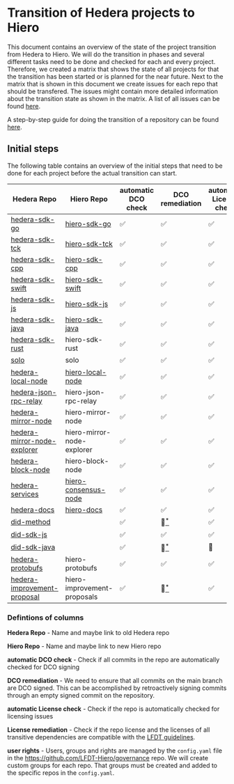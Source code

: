 # Transition of Hedera projects to Hiero

This document contains an overview of the state of the project transition from Hedera to Hiero.
We will do the transition in phases and several different tasks need to be done and checked for each and every project.
Therefore, we created a matrix that shows the state of all projects for that the transition has been started or is planned for the near future.
Next to the matrix that is shown in this document we create issues for each repo that should be transfered.
The issues might contain more detailed information about the transition state as shown in the matrix.
A list of all issues can be found [here](https://github.com/LFDT-Hiero/tsc/issues/5).

A step-by-step guide for doing the transition of a repository can be found [here](https://github.com/hiero-ledger/hiero/blob/main/hashgraph-transfer.md).

## Initial steps

The following table contains an overview of the initial steps that need to be done for each project before the actual transition can start.

| Hedera Repo                        | Hiero Repo                                                           | automatic DCO check | DCO remediation           | automatic License check    | License remediation        | user rights        | transfered |
| ---------------------------------- |----------------------------------------------------------------------| ------------------- | ------------------------- | -------------------------- | -------------------------- | ------------------ |------------|
| [hedera-sdk-go](https://github.com/hashgraph/hedera-sdk-go)               | [hiero-sdk-go](https://github.com/hiero-ledger/hiero-sdk-go)         | :white_check_mark:  | :white_check_mark:        | :white_check_mark:         | :white_check_mark:         | :white_check_mark: | :tada:     |
| [hedera-sdk-tck](https://github.com/hashgraph/hedera-sdk-tck)              | [hiero-sdk-tck](https://github.com/hiero-ledger/hiero-sdk-tck)       | :white_check_mark:  | :white_check_mark:        | :white_check_mark:         | :white_check_mark:         | :white_check_mark: | :tada:     |
| [hedera-sdk-cpp](https://github.com/hashgraph/hedera-sdk-cpp)              | [hiero-sdk-cpp](https://github.com/hiero-ledger/hiero-sdk-cpp)       | :white_check_mark:  | :white_check_mark:        | :white_check_mark:         | :white_check_mark:         | :white_check_mark: | :tada:     |
| [hedera-sdk-swift](https://github.com/hashgraph/hedera-sdk-swift)            | [hiero-sdk-swift](https://github.com/hiero-ledger/hiero-sdk-swift)   | :white_check_mark:  | :white_check_mark:        | :white_check_mark:         | :white_check_mark: | :white_check_mark: | :tada:     |
| [hedera-sdk-js](https://github.com/hashgraph/hedera-sdk-js)               | [hiero-sdk-js](https://github.com/hiero-ledger/hiero-sdk-js)         | :white_check_mark:  | :white_check_mark:        | :white_check_mark:         | :white_check_mark:         | :white_check_mark: | :tada:     |
| [hedera-sdk-java](https://github.com/hashgraph/hedera-sdk-java)             | [hiero-sdk-java](https://github.com/hiero-ledger/hiero-sdk-java)     | :white_check_mark:  | :white_check_mark:             | :white_check_mark:         | :white_check_mark:         | :white_check_mark: | :tada:     |
| [hedera-sdk-rust](https://github.com/hashgraph/hedera-sdk-rust)             | hiero-sdk-rust                                                       | :white_check_mark:  | :white_check_mark:        | :white_check_mark:         | :red_circle:[<sup>*</sup>](https://github.com/hiero-ledger/tsc/issues/84)             | :white_check_mark: |            |
| [solo](https://github.com/hashgraph/solo)                        | solo                                                                 | :white_check_mark:  | :white_check_mark:        | :white_check_mark:         | :white_check_mark:         | :construction:[<sup>*</sup>](https://github.com/hiero-ledger/tsc/issues/44) |            |
| [hedera-local-node](https://github.com/hashgraph/hedera-local-node)           | [hiero-local-node](https://github.com/hiero-ledger/hiero-local-node) | :white_check_mark:  | :white_check_mark:        | :white_check_mark:         | :white_check_mark:         | :white_check_mark: | :tada:     |
| [hedera-json-rpc-relay](https://github.com/hashgraph/hedera-json-rpc-relay)       | hiero-json-rpc-relay                                                 | :white_check_mark:  | :white_check_mark:        | :white_check_mark:         | :white_check_mark: | :construction:[<sup>*</sup>](https://github.com/hiero-ledger/tsc/issues/43) |            |
| [hedera-mirror-node](https://github.com/hashgraph/hedera-mirror-node)          | hiero-mirror-node                                                    | :white_check_mark:  | :white_check_mark:            | :white_check_mark:         | :white_check_mark: | :white_check_mark: |            |
| [hedera-mirror-node-explorer](https://github.com/hashgraph/hedera-mirror-node-explorer) | hiero-mirror-node-explorer                                           | :white_check_mark:  | :white_check_mark:             | :white_check_mark:         | :white_check_mark: | :white_check_mark: |            |
| [hedera-block-node](https://github.com/hashgraph/hedera-block-node)           | hiero-block-node                                                     | :white_check_mark:  | :white_check_mark:        | :white_check_mark:         | :white_check_mark:           | :white_check_mark: |            |
| [hedera-services](https://github.com/hashgraph/hedera-services)             | [hiero-consensus-node](https://github.com/hiero-ledger/hiero-consensus-node)        | :white_check_mark:  | :white_check_mark:              | :white_check_mark:             | :white_check_mark:             | :white_check_mark: | :tada:    |
| [hedera-docs](https://github.com/hashgraph/hedera-docs)                 | [hiero-docs](https://github.com/hiero-ledger/hiero-docs)             | :white_check_mark:  | :white_check_mark:        | :white_check_mark:         | :white_check_mark:         | :white_check_mark: | :tada:     |
| [did-method](https://github.com/hashgraph/did-method)                  |                                                                      | :white_check_mark:  | :red_circle:[<sup>*</sup>](https://github.com/hiero-ledger/tsc/issues/90)              | :white_check_mark:         | :white_check_mark:         | :construction:[<sup>*</sup>](https://github.com/hiero-ledger/tsc/issues/46) |            |
| [did-sdk-js](https://github.com/hashgraph/did-sdk-js)                  |                                                                      | :white_check_mark:  | :white_check_mark:        | :white_check_mark:         | :white_check_mark:         | :construction:[<sup>*</sup>](https://github.com/hiero-ledger/tsc/issues/42) |            |
| [did-sdk-java](https://github.com/hashgraph/did-sdk-java)                |                                                                      | :white_check_mark:  | :red_circle:[<sup>*</sup>](https://github.com/hiero-ledger/tsc/issues/91)              | :construction:             | :construction:             | :construction:[<sup>*</sup>](https://github.com/hiero-ledger/tsc/issues/45) |            |
| [hedera-protobufs](https://github.com/hashgraph/hedera-protobufs)            | hiero-protobufs                                                      | :white_check_mark:  | :white_check_mark:        | :white_check_mark:         | :white_check_mark:         | :white_check_mark: |            |
| [hedera-improvement-proposal](https://github.com/hashgraph/hedera-improvement-proposal) | hiero-improvement-proposals                                          | :white_check_mark:  | :construction:[<sup>*</sup>](https://github.com/hiero-ledger/tsc/issues/92)              | :white_check_mark:         | :white_check_mark: | :construction:[<sup>*</sup>](https://github.com/hiero-ledger/tsc/issues/40) |            |

### Defintions of columns

**Hedera Repo** - Name and maybe link to old Hedera repo

**Hiero Repo** - Name and maybe link to new Hiero repo

**automatic DCO check** - Check if all commits in the repo are automatically checked for DCO signing

**DCO remediation** - We need to ensure that all commits on the main branch are DCO signed. This can be accomplished by retroactively signing commits through an empty signed commit on the repository.

**automatic License check** - Check if the repo is automatically checked for licensing issues

**License remediation** - Check if the repo license and the licenses of all transitive dependencies are compatible with the [LFDT guidelines](https://lf-decentralized-trust.github.io/governance/governing-documents/allowed-third-party-licenses.html).

**user rights** - Users, groups and rights are managed by the `config.yaml` file in the https://github.com/LFDT-Hiero/governance repo. We will create custom groups for each repo. That groups must be created and added to the specific repos in the `config.yaml`.
